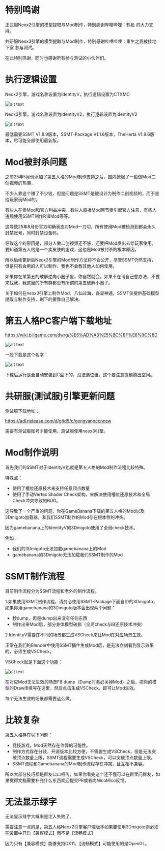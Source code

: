 # 特别鸣谢

正式服Neox2引擎的模型提取与Mod制作，特别感谢哔哩哔哩：鹤鱼 的大力支持。

共研服Neox3引擎的模型提取与Mod制作，特别感谢哔哩哔哩：重生之我被挂地下室 参与测试。

在此特别鸣谢，同时也感谢所有参与测试的小伙伴们。

# 执行逻辑设置

Neox2引擎，游戏名称设置为IdentityV，执行逻辑设置为CTXMC

![alt text](image-3.png)

Neox3引擎，游戏名称设置为IdentityV2，执行逻辑设置为IdentityV2

![alt text](image-4.png)

最低需要SSMT V1.8.9版本，SSMT-Package V1.1.6版本，TheHerta V1.9.6版本，尽可能全部使用最新版。

# Mod被封杀问题

之前25年5月份添加了第五人格的Mod制作支持之后，国内掀起了一股做Mod二创视频的热潮，

不少人靠这个赚了不少钱，但是问题是SSMT是被设计为制作二创视频的，而不是给玩家玩Mod的，

有些人在卖Mod和官方利益冲突，有些人直播Mod带节奏引起官方注意，有些人违规使用SSMT制作R18Mod等等。

这导致25年8月份官方明确表态对Mod一刀切，所有使用Mod被检测到都会永久封禁账号，同时封禁设备码。

导致这个的原因是，部分人做二创视频还不够，还要把Mod发出去给玩家使用，要知道第五人格是一个卖皮肤的游戏，这也是Mod被封杀的根本原因。

所以后续更新后Neox3引擎的Mod制作方法将不会公开，尽管SSMT仍然支持，但是只有会用的人可以制作，我也不会教其他人如何使用。

如果你在某第五的破解逆向小圈子里，你自然就会，如果不在请自己想办法，不要来找我，我这里的所有群都没有所谓的第五破解小圈子。

关于如何在neox3引擎上制作Mod，八仙过海，各显神通，SSMT仅提供基础模型提取与制作支持，剩下的要靠自己解决。


# 第五人格PC客户端下载地址

https://wiki.biligame.com/dwrg/%E6%AD%A3%E5%BC%8F%E6%9C%8D

![alt text](image-1.png)

一般下载是这个名字：

![alt text](image-2.png)

下载后运行是全自动安装到C盘下的，没法选位置，这个要注意提前腾出空间。

# 共研服(测试服)引擎更新问题

测试服下载地址：

https://adl.netease.com/d/g/id5/c/gongyanpccnnew

需要有测试服账号才能使用，测试服使用neox3引擎。

# Mod制作说明

首先我们的SSMT对于IdentityV也就是第五人格的Mod制作流程比较特殊。

特殊点：
- 使用了槽位还原技术来支持任意顶点数量
- 使用了手动Vertex Shader Check架构，来解决使用槽位还原技术和全局Check冲突导致的BUG。

这导致了一个严重的问题，你在GameBanana下载的第五人格的Mod以及3Dmigoto加载器，和我们SSMT制作的Mod存在根本性的冲突。

因为gamebanana上的IdentityV的3Dmigoto使用了全局check技术。

例如：
- 我们的3Dmigoto无法加载gamebanana上的Mod
- gamebanana的3Dmigoto无法加载我们SSMT制作的Mod

# SSMT制作流程

目前制作流程分为SSMT流程和老外的制作流程。

1.如果使用SSMT制作流程，请务必使用SSMT-Package下面自带的3Dmigoto，如果你用gamebanana的3Dmigoto版本会出现两个问题：

- 秒dump，但是dump出来没有任何东西
- 制作出来Mod后，部分身体模型破损（全局check与IB还原技术冲突）

2.IdentityV需要在不同的场景都生成VSCheck来让Mod在对应场景生效。

正常在我们的Blender中使用SSMT插件生成Mod后，是无法立刻看到显示效果的，必须生成VSCheck。

VSCheck就是下面这个功能：

![alt text](image.png)


在对应Mod无法生效的场景F8 dump（Dump时务必关掉Mod）之后，把你的模型的DrawIB填写在这里，然后点击生成VSCheck，即可让Mod生效。

每个无法生效的场景都需要这么做。

# 比较复杂

第五人格存在以下问题：
- 竞技游戏，Mod天然存在作弊的可能性。
- 制作方式存在分歧，开源版本比较方便，不需要生成VSCheck，但是无法突破顶点数量上限，SSMT流程需要生成VSCheck，可以突破顶点数量上限。
- SSMT流程和Gamebanana的Mod制作流程存在冲突，且互相不兼容。

所以大部分技巧都是群友口口相传，如果你看完这个还不懂可以在群里问群友，如果觉得文档需要补充什么东西欢迎提交PR或者向NicoMico反馈。

# 无法显示绿字

无法显示绿字大概率是注入失败了。

需要注意一点的是，第五人格Neox2引擎客户端版本如果要使用3Dmigoto则必须在设置中开启【兼容模式】而不是【流畅模式】

因为只有【兼容模式】能够支持DX11，【流畅模式】可能使用的是OpenGL。





